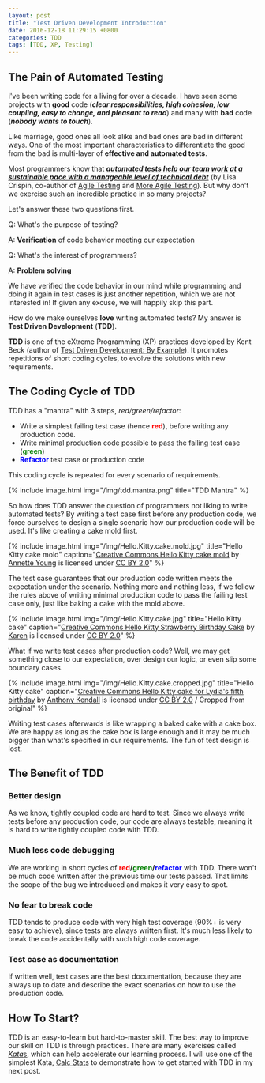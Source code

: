 ```yaml
---
layout: post
title: "Test Driven Development Introduction"
date: 2016-12-18 11:29:15 +0800
categories: TDD
tags: [TDD, XP, Testing]
---
```


## The Pain of Automated Testing
I've been writing code for a living for over a decade. I have seen some projects with **good** code
(***clear responsibilities, high cohesion, low coupling, easy to change, and pleasant to read***) and many with **bad** code
(***nobody wants to touch***).

Like marriage, good ones all look alike and bad ones are bad in different ways. One of the most important characteristics
to differentiate the good from the bad is multi-layer of **effective and automated tests**.

Most programmers know that ***[automated tests help our team work at a sustainable pace with a manageable level of technical debt](https://www.agileconnection.com/article/test-automation-project)*** (by Lisa Crispin, co-author of [Agile Testing](http://amzn.to/2qD1QfU) and [More Agile Testing](http://amzn.to/2qdwIT5)).
But why don't we exercise such an incredible practice in so many projects?

Let's answer these two questions first.

<div class="message" markdown="1">
Q: What's the purpose of testing?

A: **Verification** of code behavior meeting our expectation

Q: What's the interest of programmers?

A: **Problem solving**
</div>

We have verified the code behavior in our mind while programming and doing it again in test cases is just another repetition,
which we are not interested in! If given any excuse, we will happily skip this part.

How do we make ourselves **love** writing automated tests? My answer is **Test Driven Development** (**TDD**).

**TDD** is one of the eXtreme Programming (XP) practices developed by Kent Beck (author of [Test Driven Development: By Example](http://amzn.to/2qf61Og)).
It promotes repetitions of short coding cycles, to evolve the solutions with new requirements.

<!-- more -->

## The Coding Cycle of TDD
TDD has a "mantra" with 3 steps, *red/green/refactor*:
* Write a simplest failing test case (hence **<span style="color:red">red</span>**), before writing any production code.
* Write minimal production code possible to pass the failing test case (**<span style="color:green">green</span>**)
* **<span style="color:blue">Refactor</span>** test case or production code

This coding cycle is repeated for every scenario of requirements.

{% include image.html
            img="/img/tdd.mantra.png"
            title="TDD Mantra" %}

So how does TDD answer the question of programmers not liking to write automated tests? By writing a test case first before
any production code, we force ourselves to design a single scenario how our production code will be used. It's like
creating a cake mold first.

{% include image.html
            img="/img/Hello.Kitty.cake.mold.jpg"
            title="Hello Kitty cake mold"
            caption="[Creative Commons Hello Kitty cake mold](https://www.flickr.com/photos/annettepedrosian/2899723301/) by [Annette Young](https://www.flickr.com/photos/annettepedrosian/) is licensed under [CC BY 2.0](https://creativecommons.org/licenses/by-nc-nd/2.0/)" %}
            
The test case guarantees that our production code written meets the expectation under the scenario. Nothing more and nothing less,
if we follow the rules above of writing minimal production code to pass the failing test case only, just like baking a
cake with the mold above.

{% include image.html
            img="/img/Hello.Kitty.cake.jpg"
            title="Hello Kitty cake"
            caption="[Creative Commons Hello Kitty Strawberry Birthday Cake](https://www.flickr.com/photos/karenchen/17490321018/in/photolist-sDyt5W-qs8idg-pviX2L-qsig7M-pviTas-qaRHhV-jg1VDn-fnEVco-fnEV6C-eBKMyB-ejixp4-dTU1pN-dBHct7-dq7kHz-dcFCNZ-d7ZGB7-d7vHWf-bTyQja-bLy3Ai-bspp18-9MTiyu-9DYMco-9CzK7X-9Aisnr-9ewpdb-9cn8wD-9cn8ig-9cn7Zn-8Vyetw-8QPhek-8vaR2f-8jtnxy-85n4UD-7inaLP-7inaKk-7foaQ1-6Sk9ZC-67fBxT-5U2tgD-5vQAge-5vUUCq-5vUUyW-5qeQLe-5oaRWJ-5ahDUm-4Y7arT-4vc6Pe-KtJNn-KpnLY-zFkNU) by [Karen](https://www.flickr.com/photos/karenchen/) is licensed under [CC BY 2.0](https://creativecommons.org/licenses/by-nc-nd/2.0/)" %}

What if we write test cases after production code? Well, we may get something close to our expectation, over design our logic, or even slip some boundary cases.

{% include image.html
            img="/img/Hello.Kitty.cake.cropped.jpg"
            title="Hello Kitty cake"
            caption="[Creative Commons Hello Kitty cake for Lydia's fifth birthday](https://www.flickr.com/photos/anthonares/6997709930/) by [Anthony Kendall](https://www.flickr.com/photos/anthonares/) is licensed under [CC BY 2.0](https://creativecommons.org/licenses/by-nc-nd/2.0/) / Cropped from original" %}

Writing test cases afterwards is like wrapping a baked cake with a cake box. We are happy as long as the cake box is large enough 
and it may be much bigger than what's specified in our requirements. The fun of test design is lost.

## The Benefit of TDD
### Better design
As we know, tightly coupled code are hard to test. Since we always write tests before any production code, our code are always testable, 
meaning it is hard to write tightly coupled code with TDD.

### Much less code debugging
We are working in short cycles of **<span style="color:red">red</span>/<span style="color:green">green</span>/<span style="color:blue">refactor</span>** with TDD. There won't be much code written after the previous time our tests passed.
That limits the scope of the bug we introduced and makes it very easy to spot.

### No fear to break code
TDD tends to produce code with very high test coverage (90%+ is very easy to achieve), since tests are always written first.
It's much less likely to break the code accidentally with such high code coverage.

### Test case as documentation
If written well, test cases are the best documentation, because they are always up to date and describe the exact scenarios on how to use the production code.

## How To Start?
TDD is an easy-to-learn but hard-to-master skill. The best way to improve our skill on TDD is through practices.
There are many exercises called [*Kata*s](https://github.com/garora/TDD-Katas), which can help accelerate our learning process.
I will use one of the simplest Kata, [Calc Stats](https://github.com/garora/TDD-Katas#calc-stats) to demonstrate how to get started with TDD in my next post.
